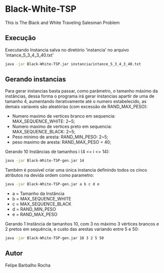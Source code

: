 # Black-White-TSP
This is The Black and White Traveling Salesman Problem


## Execução
Executando Instancia salva no diretório 'instancia' no arquivo 'intance_5_3_4_3_40.txt'

```sh
java -jar Black-White-TSP.jar instancia/intance_5_3_4_3_40.txt
```

## Gerando instancias
Para gerar instancias basta passar, como parâmetro, o tamanho máximo da instâncias, dessa forma o programa irá gerar instancias apartir de uma de tamanho 4, aumentando iterativamente até o numero estabelecido, as demais variaveis são aleatórias (com excessão de RAND_MAX_PESO):

* Numero maximo de vertices branco em sequencia: MAX_SEQUENCE_WHITE:  2~5;
* Numero maximo de vertices preto em sequencia: MAX_SEQUENCE_BLACK:  2~5;
* Peso minimo de aresta: RAND_MIN_PESO:  2~5;
* peso maximo de aresta: RAND_MAX_PESO = 40;

Gerando 10 Instâncias de tamanhos i (4 <= i <= 14):
	
```sh
java -jar Black-White-TSP-gen.jar 14
```

Também é possivel criar uma única instancia definindo todos os cinco atributos na devida ordem como parametro:
	
```sh
java -jar Black-White-TSP-gen.jar a b c d e
```
	
* a = Tamanho da Instância
* b = MAX_SEQUENCE_WHITE
* c = MAX_SEQUENCE_BLACK
* d = RAND_MIN_PESO
* e = RAND_MAX_PESO

Gerando 1 Instância de tamanhos 10, com 3 no máximo 3 vértices brancos e 2 pretos em sequência, e custo das arestas variando entre 5 e 50:
 
```sh
java -jar Black-White-TSP-gen.jar 10 3 2 5 50
```

## Autor
Felipe Barbalho Rocha


